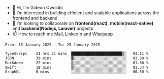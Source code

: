 - 👋 Hi, I’m Gideon Owolabi
- 👀 I’m interested in building efficient and scalable applications across the frontend and backend
- 💞️ I’m looking to collaborate on <b>frontend(react)</b>, <b>mobile(react-native)</b> and <b>backend(Nodejs, Laravel)</b> projects
- 📫 How to reach me <a href="mailto:gideoniyin2021@gmail.com">Mail</a>, <a href="https://www.linkedin.com/in/gideon-owolabi-9b667a232/">LinkedIn</a> and <a href="https://wa.me/2348055377085">Whatsapp</a>

<!---
gude1/gude1 is a ✨ special ✨ repository because its `README.md` (this file) appears on your GitHub profile.
You can click the Preview link to take a look at your changes.
--->

<!--START_SECTION:waka-->

```txt
From: 18 January 2025 - To: 25 January 2025

TypeScript    21 hrs 21 mins  ███████████████████████▒░   93.11 %
JSON          39 mins         ▓░░░░░░░░░░░░░░░░░░░░░░░░   02.89 %
Markdown      22 mins         ▒░░░░░░░░░░░░░░░░░░░░░░░░   01.66 %
Swift         18 mins         ▒░░░░░░░░░░░░░░░░░░░░░░░░   01.34 %
GraphQL       6 mins          ░░░░░░░░░░░░░░░░░░░░░░░░░   00.50 %
```

<!--END_SECTION:waka-->
